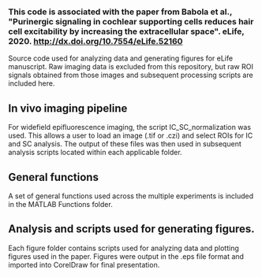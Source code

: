 ### This code is associated with the paper from Babola et al., "Purinergic signaling in cochlear supporting cells reduces hair cell excitability by increasing the extracellular space". eLife, 2020. http://dx.doi.org/10.7554/eLife.52160

Source code used for analyzing data and generating figures for eLife manuscript. Raw imaging data is excluded from this repository, but raw ROI signals obtained from those images and subsequent processing scripts are included here. 

## In vivo imaging pipeline
For widefield epifluorescence imaging, the script IC_SC_normalization was used. This allows a user to load an image (.tif or .czi) and select ROIs for IC and SC analysis. The output of these files was then used in subsequent analysis scripts located within each applicable folder.

## General functions
A set of general functions used across the multiple experiments is included in the MATLAB Functions folder.

## Analysis and scripts used for generating figures.
Each figure folder contains scripts used for analyzing data and plotting figures used in the paper. Figures were output in the .eps file format and imported into CorelDraw for final presentation.

